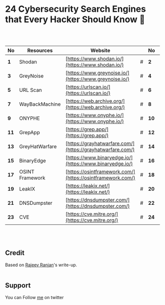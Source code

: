 # 24 Cybersecurity Search Engines that Every Hacker Should Know  🎯
<br>&nbsp;

No | Resources | Website | | No | Resources | Website
------- | ------- | ------- | ------- | ------- | ------- | -------
**1** |  Shodan | [https://www.shodan.io/](https://www.shodan.io/) | # | **2** |  Wigle | [https://www.wigle.net/](https://www.wigle.net/)
**3** |  GreyNoise | [https://www.greynoise.io/](https://www.greynoise.io/) | # | **4** |  VirusTotal | [https://www.virustotal.com/gui/home/upload](https://www.virustotal.com/gui/home/upload)
**5** |  URL Scan | [https://urlscan.io/](https://urlscan.io/) | # | **6** |  Vulners | [https://vulners.com/](https://vulners.com/)
**7** |  WayBackMachine | [https://web.archive.org/](https://web.archive.org/) | # | **8** |  Netlas | [https://netlas.io/](https://netlas.io/)
**9** |  ONYPHE | [https://www.onyphe.io/](https://www.onyphe.io/) | # | **10** |  FullHunt | [https://fullhunt.io/](https://fullhunt.io/)
**11** |  GrepApp | [https://grep.app/](https://grep.app/) | # | **12** |  CRT sh | [https://crt.sh/](https://crt.sh/)
**13** |  GreyHatWarfare | [https://grayhatwarfare.com/](https://grayhatwarfare.com/) | # | **14** |  AlienVault | [https://otx.alienvault.com/](https://otx.alienvault.com/)
**15** |  BinaryEdge | [https://www.binaryedge.io/](https://www.binaryedge.io/) | # | **16** |  TinEye | [https://tineye.com/](https://tineye.com/)
**17** |  OSINT Framework | [https://osintframework.com/](https://osintframework.com/) | # | **18** |  Hunter.io | [https://hunter.io/](https://hunter.io/)
**19** |  LeakIX | [https://leakix.net/](https://leakix.net/) | # | **20** |  IntelligenceX | [https://intelx.io/](https://intelx.io/)
**21** |  DNSDumpster | [https://dnsdumpster.com/](https://dnsdumpster.com/) | # | **22** |  ExploitDB | [https://www.exploit-db.com/](https://www.exploit-db.com/)
**23** |  CVE | [https://cve.mitre.org/](https://cve.mitre.org/) | # | **24** |  Packet Storm | [https://packetstormsecurity.com/](https://packetstormsecurity.com/)

<br>&nbsp;
## Credit
Based on [Rajeev Ranjan](https://medium.com/@rajeevranjancom/39-cybersecurity-news-resources-3ecc86ae6124)'s write-up.
<br>&nbsp;

## Support
You can Follow [me](https://twitter.com/bughuntar) on twitter
